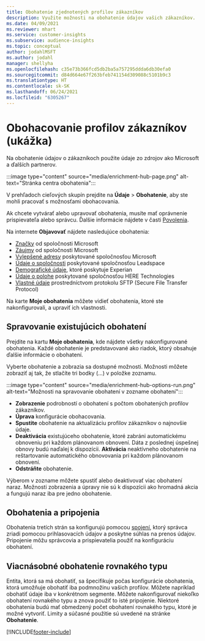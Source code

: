 ```yaml
---
title: Obohatenie zjednotených profilov zákazníkov
description: Využite možnosti na obohatenie údajov vašich zákazníkov.
ms.date: 04/09/2021
ms.reviewer: mhart
ms.service: customer-insights
ms.subservice: audience-insights
ms.topic: conceptual
author: jodahlMSFT
ms.author: jodahl
manager: shellyha
ms.openlocfilehash: c35e73b366fcd5db2ba5a757295ddda6db30efa0
ms.sourcegitcommit: d84d664e67f263bfeb741154d309088c5101b9c3
ms.translationtype: HT
ms.contentlocale: sk-SK
ms.lasthandoff: 06/24/2021
ms.locfileid: "6305267"
---
```

# <a name="enrichment-for-customer-profiles-preview"></a>Obohacovanie profilov zákazníkov (ukážka)

Na obohatenie údajov o zákazníkoch použite údaje zo zdrojov ako Microsoft a ďalších partnerov.

:::image type="content" source="media/enrichment-hub-page.png" alt-text="Stránka centra obohatenia":::

V prehľadoch cieľových skupín prejdite na **Údaje** > **Obohatenie**, aby ste mohli pracovať s možnosťami obohacovania.  

Ak chcete vytvárať alebo upravovať obohatenia, musíte mať oprávnenie prispievateľa alebo správcu. Ďalšie informácie nájdete v časti [Povolenia](permissions.md).

Na internete **Objavovať** nájdete nasledujúce obohatenia:

- [Značky](enrichment-microsoft.md) od spoločnosti Microsoft
- [Záujmy](enrichment-microsoft.md) od spoločnosti Microsoft
- [Vylepšené adresy](enrichment-enhanced-addresses.md) poskytované spoločnosťou Microsoft
- [Údaje o spoločnosti](enrichment-leadspace.md) poskytované spoločnosťou Leadspace
- [Demografické údaje](enrichment-experian.md), ktoré poskytuje Experian
- [Údaje o polohe](enrichment-here.md) poskytované spoločnosťou HERE Technologies
- [Vlastné údaje](enrichment-SFTP-custom-import.md) prostredníctvom protokolu SFTP (Secure File Transfer Protocol)

Na karte **Moje obohatenia** môžete vidieť obohatenia, ktoré ste nakonfigurovali, a upraviť ich vlastnosti.

## <a name="manage-existing-enrichments"></a>Spravovanie existujúcich obohatení

Prejdite na kartu **Moje obohatenia**, kde nájdete všetky nakonfigurované obohatenia. Každé obohatenie je predstavované ako riadok, ktorý obsahuje ďalšie informácie o obohatení.

Vyberte obohatenie a zobrazia sa dostupné možnosti. Možnosti môžete zobraziť aj tak, že stlačíte tri bodky (...) v položke zoznamu.

:::image type="content" source="media/enrichment-hub-options-run.png" alt-text="Možnosti na spravovanie obohatení v zozname obohatení":::

- **Zobrazenie** podrobností o obohatení s počtom obohatených profilov zákazníkov.
- **Úprava** konfigurácie obohacovania.
- **Spustite** obohatenie na aktualizáciu profilov zákazníkov o najnovšie údaje.
- **Deaktivácia** existujúceho obohatenie, ktoré zabráni automatickému obnoveniu pri každom plánovanom obnovení. Dáta z poslednej úspešnej obnovy budú naďalej k dispozícii. **Aktivácia** neaktívneho obohatenie na reštartovanie automatického obnovovania pri každom plánovanom obnovení.
- **Odstráňte** obohatenie.

Výberom v zozname môžete spustiť alebo deaktivovať viac obohatení naraz. Možnosti zobrazenia a úpravy nie sú k dispozícii ako hromadná akcia a fungujú naraz iba pre jedno obohatenie.

## <a name="enrichments-and-connections"></a>Obohatenia a pripojenia

Obohatenia tretích strán sa konfigurujú pomocou [spojení](connections.md), ktorý správca zriadi pomocou prihlasovacích údajov a poskytne súhlas na prenos údajov. Pripojenie môžu správcovia a prispievatelia použiť na konfiguráciu obohatení.  

## <a name="multiple-enrichments-of-the-same-type"></a>Viacnásobné obohatenie rovnakého typu

Entita, ktorá sa má obohatiť, sa špecifikuje počas konfigurácie obohatenia, ktorá umožňuje obohatiť iba podmnožinu vašich profilov. Môžete napríklad obohatiť údaje iba v konkrétnom segmente. Môžete nakonfigurovať niekoľko obohatení rovnakého typu a znova použiť to isté pripojenie. Niektoré obohatenia budú mať obmedzený počet obohatení rovnakého typu, ktoré je možné vytvoriť. Limity a súčasné použitie sú uvedené na stránke **Obohatenie**.

[!INCLUDE[footer-include](../includes/footer-banner.md)]
